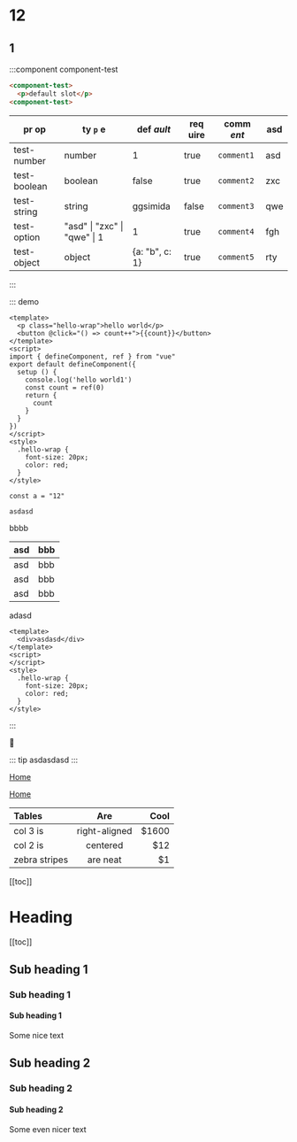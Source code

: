 # 12

## 1

:::component component-test

```html
<component-test>
  <p>default slot</p>
<component-test>
```

| pr op        | ty `p` e                     | def *ault*     | req __uire__ | comm _ent_ | asd |
| ------------ | ---------------------------- | -------------- | ------------ | ---------- | --- |
| test-number  | number                       | 1              | true         | `comment1` | asd |
| test-boolean | boolean                      | false          | true         | `comment2` | zxc |
| test-string  | string                       | ggsimida       | false        | `comment3` | qwe |
| test-option  | "asd" \| "zxc" \| "qwe" \| 1 | 1              | true         | `comment4` | fgh |
| test-object  | object                       | {a: "b", c: 1} | true         | `comment5` | rty |

:::

::: demo

```vue
<template>
  <p class="hello-wrap">hello world</p>
  <button @click="() => count++">{{count}}</button>
</template>
<script>
import { defineComponent, ref } from "vue"
export default defineComponent({
  setup () {
    console.log('hello world1')
    const count = ref(0)
    return {
      count
    }
  }
})
</script>
<style>
  .hello-wrap {
    font-size: 20px;
    color: red;
  }
</style>
```

<!-- description -->

```js{1}
const a = "12"
```

`asdasd`

bbbb

| asd | bbb |
| --- | --- |
| asd | bbb |
| asd | bbb |
| asd | bbb |

adasd

```vue
<template>
  <div>asdasd</div>
</template>
<script>
</script>
<style>
  .hello-wrap {
    font-size: 20px;
    color: red;
  }
</style>
```
:::

:tada:

::: tip
asdasdasd
:::

[Home](/#heading)

[Home](https://www.baidu.com)

| Tables        |      Are      |  Cool |
| :------------ | :-----------: | ----: |
| col 3 is      | right-aligned | $1600 |
| col 2 is      |   centered    |   $12 |
| zebra stripes |   are neat    |    $1 |

[[toc]]


# Heading

[[toc]]

## Sub heading 1
### Sub heading 1
#### Sub heading 1
Some nice text

## Sub heading 2
### Sub heading 2
#### Sub heading 2
Some even nicer text

